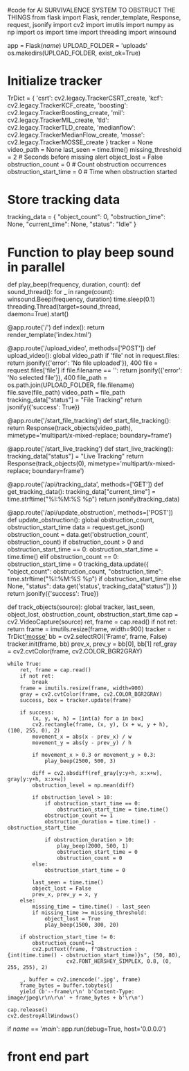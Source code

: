 #code for AI SURVIVALENCE SYSTEM TO OBSTRUCT THE THINGS
from flask import Flask, render_template, Response, request, jsonify
import cv2
import imutils
import numpy as np
import os
import time
import threading
import winsound

app = Flask(_name_)
UPLOAD_FOLDER = 'uploads'
os.makedirs(UPLOAD_FOLDER, exist_ok=True)

# Initialize tracker
TrDict = {
    'csrt': cv2.legacy.TrackerCSRT_create,
    'kcf': cv2.legacy.TrackerKCF_create,
    'boosting': cv2.legacy.TrackerBoosting_create,
    'mil': cv2.legacy.TrackerMIL_create,
    'tld': cv2.legacy.TrackerTLD_create,
    'medianflow': cv2.legacy.TrackerMedianFlow_create,
    'mosse': cv2.legacy.TrackerMOSSE_create
}
tracker = None
video_path = None
last_seen = time.time()
missing_threshold = 2  # Seconds before missing alert
object_lost = False
obstruction_count = 0  # Count obstruction occurrences
obstruction_start_time = 0  # Time when obstruction started

# Store tracking data
tracking_data = {
    "object_count": 0,
    "obstruction_time": None,
    "current_time": None,
    "status": "Idle"
}

# Function to play beep sound in parallel
def play_beep(frequency, duration, count):
    def sound_thread():
        for _ in range(count):
            winsound.Beep(frequency, duration)
            time.sleep(0.1)
    threading.Thread(target=sound_thread, daemon=True).start()

@app.route('/')
def index():
    return render_template('index.html')

@app.route('/upload_video', methods=['POST'])
def upload_video():
    global video_path
    if 'file' not in request.files:
        return jsonify({'error': 'No file uploaded'}), 400
    file = request.files['file']
    if file.filename == '':
        return jsonify({'error': 'No selected file'}), 400
    file_path = os.path.join(UPLOAD_FOLDER, file.filename)
    file.save(file_path)
    video_path = file_path
    tracking_data["status"] = "File Tracking"
    return jsonify({'success': True})

@app.route('/start_file_tracking')
def start_file_tracking():
    return Response(track_objects(video_path), mimetype='multipart/x-mixed-replace; boundary=frame')

@app.route('/start_live_tracking')
def start_live_tracking():
    tracking_data["status"] = "Live Tracking"
    return Response(track_objects(0), mimetype='multipart/x-mixed-replace; boundary=frame')

@app.route('/api/tracking_data', methods=['GET'])
def get_tracking_data():
    tracking_data["current_time"] = time.strftime("%I:%M:%S %p")
    return jsonify(tracking_data)

@app.route('/api/update_obstruction', methods=['POST'])
def update_obstruction():
    global obstruction_count, obstruction_start_time
    data = request.get_json()
    obstruction_count = data.get('obstruction_count', obstruction_count)
    if obstruction_count > 0 and obstruction_start_time == 0:
        obstruction_start_time = time.time()
    elif obstruction_count == 0:
        obstruction_start_time = 0
    tracking_data.update({
        "object_count": obstruction_count,
        "obstruction_time": time.strftime("%I:%M:%S %p") if obstruction_start_time else None,
        "status": data.get('status', tracking_data["status"])
    })
    return jsonify({'success': True})

def track_objects(source):
    global tracker, last_seen, object_lost, obstruction_count, obstruction_start_time
    cap = cv2.VideoCapture(source)
    ret, frame = cap.read()
    if not ret:
        return
    frame = imutils.resize(frame, width=900)
    tracker = TrDict['mosse']()
    bb = cv2.selectROI('Frame', frame, False)
    tracker.init(frame, bb)
    prev_x, prev_y = bb[0], bb[1]
    ref_gray = cv2.cvtColor(frame, cv2.COLOR_BGR2GRAY)

    while True:
        ret, frame = cap.read()
        if not ret:
            break
        frame = imutils.resize(frame, width=900)
        gray = cv2.cvtColor(frame, cv2.COLOR_BGR2GRAY)
        success, box = tracker.update(frame)

        if success:
            (x, y, w, h) = [int(a) for a in box]
            cv2.rectangle(frame, (x, y), (x + w, y + h), (100, 255, 0), 2)
            movement_x = abs(x - prev_x) / w
            movement_y = abs(y - prev_y) / h

            if movement_x > 0.3 or movement_y > 0.3:
                play_beep(2500, 500, 3)

            diff = cv2.absdiff(ref_gray[y:y+h, x:x+w], gray[y:y+h, x:x+w])
            obstruction_level = np.mean(diff)

            if obstruction_level > 10:
                if obstruction_start_time == 0:
                    obstruction_start_time = time.time()
                obstruction_count += 1
                obstruction_duration = time.time() - obstruction_start_time

                if obstruction_duration > 10:
                    play_beep(2000, 500, 1)
                    obstruction_start_time = 0
                    obstruction_count = 0
            else:
                obstruction_start_time = 0

            last_seen = time.time()
            object_lost = False
            prev_x, prev_y = x, y
        else:
            missing_time = time.time() - last_seen
            if missing_time >= missing_threshold:
                object_lost = True
                play_beep(1500, 300, 20)

        if obstruction_start_time != 0:
            obstruction_count+=1
            cv2.putText(frame, f"Obstruction : {int(time.time() - obstruction_start_time)}s", (50, 80),
                       cv2.FONT_HERSHEY_SIMPLEX, 0.8, (0, 255, 255), 2)

        _, buffer = cv2.imencode('.jpg', frame)
        frame_bytes = buffer.tobytes()
        yield (b'--frame\r\n' b'Content-Type: image/jpeg\r\n\r\n' + frame_bytes + b'\r\n')

    cap.release()
    cv2.destroyAllWindows()

if _name_ == '_main_':
    app.run(debug=True, host='0.0.0.0')
  # front end part
<!DOCTYPE html>
<html lang="en">
<head>
    <meta charset="UTF-8">
    <meta name="viewport" content="width=device-width, initial-scale=1.0">
    <title>Object Tracking Dashboard</title>
    <style>
        * {
            margin: 0;
            padding: 0;
            box-sizing: border-box;
        }

        body {
            font-family: 'Segoe UI', Arial, sans-serif;
            min-height: 100vh;
            background: url('https://i.postimg.cc/1X4D8W4N/pexels-photo-430208.jpg') no-repeat center/cover;
            position: relative;
            overflow-x: hidden;
        }

        .background-shapes {
            position: fixed;
            top: 0;
            left: 0;
            width: 100%;
            height: 100%;
            z-index: -1;
            opacity: 0.2;
        }

        .shape {
            position: absolute;
            border-radius: 50%;
            background: rgba(255, 255, 255, 0.1);
            animation: float 15s infinite ease-in-out;
        }

        .shape:nth-child(1) { width: 100px; height: 100px; top: 20%; left: 10%; animation-delay: 0s; }
        .shape:nth-child(2) { width: 150px; height: 150px; top: 60%; right: 15%; animation-delay: 2s; }
        .shape:nth-child(3) { width: 80px; height: 80px; bottom: 10%; left: 30%; animation-delay: 4s; }

        header {
            background: rgba(255, 255, 255, 0.1);
            backdrop-filter: blur(0px);
            padding: 20px;
            box-shadow: 0 2px 10px rgba(0, 0, 0, 0.1);
        }

        h2 {
            color: rgb(141, 74, 74);
            font-size: 2em;
            text-transform: uppercase;
            letter-spacing: 2px;
            text-shadow: 2px 2px 4px rgba(87, 163, 167, 0.2);
            animation: fadeIn 1s ease-in;
        }

        .container {
            padding: 40px;
            display: flex;
            justify-content: space-between;
            gap: 20px;
        }

        .left-panel {
            width: 20%;
            display: flex;
            flex-direction: column;
            gap: 20px;
        }

        .video-container {
            width: 75%;
            border-radius: 15px;
            overflow: hidden;
            box-shadow: 0 10px 30px rgba(0, 0, 0, 0.2);
            transition: transform 0.3s ease;
        }

        .video-container:hover {
            transform: scale(1.02);
        }

        .video-canvas {
            width: 100%;
            height: auto;
            max-height: 60vh;
            display: block;
        }

        .info-container {
            background: rgba(255, 255, 255, 0.9);
            padding: 15px;
            border-radius: 10px;
            width: 90%;
            margin-top: 20px;
            box-shadow: 0 5px 15px rgba(0, 0, 0, 0.1);
        }

        .info-item {
            margin: 10px 0;
            font-size: 0.9em;
        }

        .btn {
            padding: 12px 25px;
            font-size: 1.1em;
            font-weight: bold;
            text-transform: uppercase;
            letter-spacing: 1px;
            background: #00b4d8;
            color: white;
            border: none;
            border-radius: 25px;
            cursor: pointer;
            transition: all 0.3s ease;
            box-shadow: 0 5px 15px rgba(0, 180, 216, 0.4);
        }

        .btn:hover {
            background: #0077b6;
            transform: translateY(-3px);
            box-shadow: 0 8px 20px rgba(0, 119, 182, 0.6);
        }

        input[type="file"] {
            display: none;
        }

        @keyframes float {
            0% { transform: translateY(0px); }
            50% { transform: translateY(-30px); }
            100% { transform: translateY(0px); }
        }

        @keyframes fadeIn {
            from { opacity: 0; transform: translateY(-20px); }
            to { opacity: 1; transform: translateY(0); }
        }

        @media (max-width: 768px) {
            .container {
                flex-direction: column;
            }
            .left-panel, .video-container, .info-container {
                width: 100%;
            }
        }
    </style>
</head>
<body>
    <div class="background-shapes">
        <div class="shape"></div>
        <div class="shape"></div>
        <div class="shape"></div>
    </div>

    <header>
        <h2>Real-Time Object Tracking</h2>
    </header>

    <div class="container">
        <div class="left-panel">
            <label class="btn" for="uploadInput">Upload Video</label>
            <input type="file" id="uploadInput" accept="video/*" onchange="uploadVideo()">
            <button class="btn" onclick="startLiveTracking()">Live Camera</button>
            <div class="info-container">
                <div class="info-item">Obstruction Time: <span id="obstructionTime">--</span></div>
                <div class="info-item">Current Time: <span id="currentTime">--</span></div>
                <div class="info-item">Object Count: <span id="objectCount">0</span></div>
                <div class="info-item">Status: <span id="status">Idle</span></div>
            </div>
        </div>
        
        <div class="video-container">
            <img id="videoFeed" src="" alt="Video Feed" style="display: none;">
        </div>
    </div>

    <script>
        function startLiveTracking() {
            const video = document.getElementById("videoFeed");
            video.src = "/start_live_tracking";
            video.style.display = "block";
            updateStatus("Live Tracking");
            updateObstructionData(0, "Live Tracking");
        }
        
        function uploadVideo() {
            const video = document.getElementById("videoFeed");
            let fileInput = document.getElementById("uploadInput");
            let formData = new FormData();
            formData.append("file", fileInput.files[0]);
            
            fetch("/upload_video", {
                method: "POST",
                body: formData
            })
            .then(response => response.json())
            .then(data => {
                if (data.success) {
                    video.src = "/start_file_tracking";
                    video.style.display = "block";
                    updateStatus("File Tracking");
                    updateObstructionData(0, "File Tracking");
                } else {
                    alert("Error uploading file");
                }
            })
            .catch(error => {
                console.error("Upload failed:", error);
                alert("Upload failed!");
            });
        }

        function updateStatus(status) {
            document.getElementById("status").textContent = status;
        }

        function updateObstructionData(obstructionCount, status) {
            fetch("/api/update_obstruction", {
                method: "POST",
                headers: {
                    "Content-Type": "application/json"
                },
                body: JSON.stringify({
                    obstruction_count: obstructionCount,
                    status: status
                })
            })
            .catch(error => console.error("Error updating obstruction:", error));
        }

        function fetchTrackingData() {
            fetch("/api/tracking_data")
                .then(response => response.json())
                .then(data => {
                    document.getElementById("obstructionTime").textContent = data.obstruction_time || "--";
                    document.getElementById("currentTime").textContent = data.current_time;
                    document.getElementById("objectCount").textContent = data.object_count;
                    document.getElementById("status").textContent = data.status;
                })
                .catch(error => console.error("Error fetching tracking data:", error));
        }

        // Update tracking data every second
        setInterval(fetchTrackingData, 1000);

        // Initial fetch
        fetchTrackingData();
    </script>
</body>
</html> 
